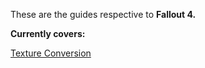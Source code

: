These are the guides respective to **Fallout 4.**

**Currently covers:**

[Texture Conversion](/fallout-4/texture-conversion.md)

